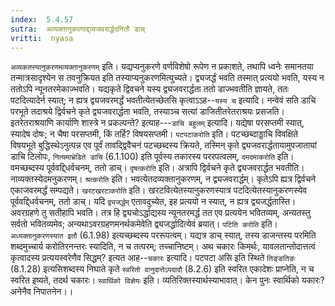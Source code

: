 ```yaml
---
index:  5.4.57
sutra:  अव्यक्तानुकरणाद्द्व्यजवरार्द्धदनितौ डाच्
vritti:  nyasa
---
```


`अव्यकतस्यानुकरणमव्यक्तानुकरणम्` इति। यद्यप्यनुकरणे वर्णविशेषो रूपेण न प्रकाशते, तथापि ध्वनेः समानतया तन्मात्रसादृश्येन स तवनुक्रियत इति तस्याप्यनुकरणमित्युच्यते। द्व्यजर्द्धं भवति तस्मात् प्रत्ययो भवति, यस्य न ततोऽपि न्यूनतरमेकाज्भवति। यद्यकृते द्विवचने यस्य द्व्यजवरार्द्धता ततो डाज्भवतीति ज्ञायते, ततः पटदित्यादेर्न स्यात्; न ह्यत्र द्व्यजवरमर्द्धं भवतीत्येतच्छेतसि कृत्वाऽऽह--`यस्य च` इत्यादि। नन्वेवं सति डाचि परभूते तदाश्रये द्विर्वचने कृते द्व्यजवरार्द्धता भवति, तस्याञ्च सत्यां डाजितीतरेतराश्रयः प्रसजति। इतरेतराश्रयाणि कार्याणि शास्त्रे न प्रकल्पन्ते? इत्याह---`डाचि बहुलम्` इत्यादि। यद्येषा परसप्तमी स्यात्, स्यादेष दोषः; न चैषा परसप्तमी, किं तर्हि? विषयसप्तमी। `पटपटाकरोति` इति। पटच्छब्दाड्डाचि विवक्षिते विषयभूते बुद्धिस्थेऽनुत्पन्न एव पूर्वं तावद्द्विवैचनं पटच्छब्दस्य क्रियते, तस्मिन् कृते द्व्यजवरार्द्धतायामुपजातायां डाचि टिलोपः, `नित्यमाभ्रेडिते डाचि` (6.1.100) इति पूर्वस्य तकारस्य पररपत्वलम्, `दमदमाकरोति` इति। वमच्छब्दस्य पूर्ववद्द्धिर्वचनम्, ततो डाच्।
`दृषत्करोति` इति। अत्रापि द्विर्वचने कृते द्व्यजवरार्द्धत भवतीति। नाव्यक्तस्येदमनुकरणम्। `श्रत्करोति` इति। भवत्येतदव्यक्तानुकरणम्, न द्व्यजवरार्द्धम्। कृतेऽपि ह्यत्र द्विर्वचने एकाजवरमर्द्धं सम्पद्यते। `खरटखरटाकरोति` इति। खरटवित्येतस्यानुकरणस्यात्र पटदित्येतस्यानुकरणस्येव पूर्ववद्द्धिर्वचनम्, ततो डाच्। यदि `द्व्यजर्द्धम्` एतावदुच्येत, इह प्रत्ययो न स्यात्, न ह्यत्र द्व्यजर्द्धतास्ति। अवरग्रहणे तु सतीहापि भवति। तत्र हि द्व्यचोऽर्द्धाद्यस्य न्यूनतरमर्द्ध तत एव प्रत्ययेन भवितव्यम्, अन्यतस्तु सर्वतो भवितव्यमेव; अन्यथाऽवरग्रहणमनर्थकमेवेति द्व्यजर्द्धादित्येवं ब्रयात्। `पटिति करोति` इति। `अध्यक्तानुकरणस्यात इतौ` (6.1.98) इत्यच्छब्दस्य पररूपत्वम्। यद्यत्र डाच् स्यात्, तस्य डाजन्तस्य परमिति शब्दमुच्चार्य करोतिरनन्तरः स्यादिति, न च तत्परम्; तच्चानिष्टम्।
अथ चकारः किमर्थः, यावलतान्तोदात्तत्वं कृत्वादस्य प्रत्ययस्वरेणैव सिद्धम्? इत्यत आह--`चकारः` इत्यादि। पटपटा असि इति स्थिते `तिङ्ङतिङः` (8.1.28) इत्यसिशब्दस्य निघाते कृते `स्वरितो वानुदात्तेऽपदादौ` (8.2.6) इति स्वरित एकादेशः प्राप्नेति, न च स्वरित इष्यते, तदर्थ चकारः।
`स्वार्थिको विज्ञेयः` इति। व्यतिरिक्तस्यार्थस्याभावात्। केन पुनः स्वार्थिको यकारः? अनेनैव निपातनेन।।

